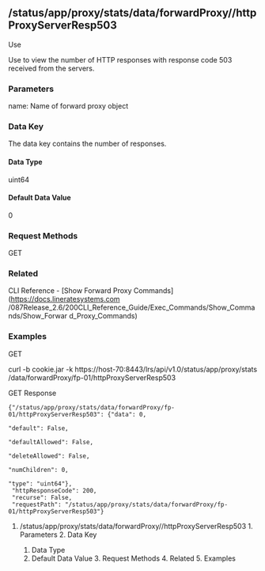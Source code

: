 ## /status/app/proxy/stats/data/forwardProxy/<name>/httpProxyServerResp503

Use

Use to view the number of HTTP responses with response code 503 received from
the servers.

### Parameters

name: Name of forward proxy object

### Data Key

The data key contains the number of responses.

#### Data Type

uint64

#### Default Data Value

0

### Request Methods

GET

### Related

CLI Reference - [Show Forward Proxy Commands](https://docs.lineratesystems.com
/087Release_2.6/200CLI_Reference_Guide/Exec_Commands/Show_Commands/Show_Forwar
d_Proxy_Commands)

### Examples

GET

curl -b cookie.jar -k https://host-70:8443/lrs/api/v1.0/status/app/proxy/stats
/data/forwardProxy/fp-01/httpProxyServerResp503

GET Response

    
    {"/status/app/proxy/stats/data/forwardProxy/fp-01/httpProxyServerResp503": {"data": 0,
                                                                                 "default": False,
                                                                                 "defaultAllowed": False,
                                                                                 "deleteAllowed": False,
                                                                                 "numChildren": 0,
                                                                                 "type": "uint64"},
     "httpResponseCode": 200,
     "recurse": False,
     "requestPath": "/status/app/proxy/stats/data/forwardProxy/fp-01/httpProxyServerResp503"}
    

  1. /status/app/proxy/stats/data/forwardProxy/<name>/httpProxyServerResp503
    1. Parameters
    2. Data Key
      1. Data Type
      2. Default Data Value
    3. Request Methods
    4. Related
    5. Examples

